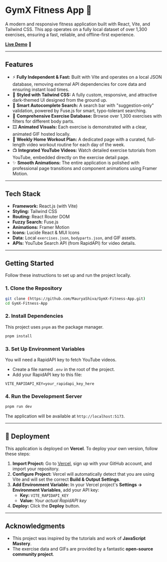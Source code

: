 # GymX Fitness App 💪

A modern and responsive fitness application built with React, Vite, and Tailwind CSS. This app operates on a fully local dataset of over 1,300 exercises, ensuring a fast, reliable, and offline-first experience.

**[Live Demo](https://gym-x-fitness-app.vercel.app/)** 🚀

---

## Features

- ⚡️ **Fully Independent & Fast:** Built with Vite and operates on a local JSON database, removing external API dependencies for core data and ensuring instant load times.
- 🎨 **Styled with Tailwind CSS:** A fully custom, responsive, and attractive dark-themed UI designed from the ground up.
- 🧠 **Smart Autocomplete Search:** A search bar with "suggestion-only" validation, powered by Fuse.js for smart, typo-tolerant searching.
- 🤸 **Comprehensive Exercise Database:** Browse over 1,300 exercises with filters for different body parts.
- 🎞️ **Animated Visuals:** Each exercise is demonstrated with a clear, animated GIF hosted locally.
- 📅 **Weekly Home Workout Plan:** A dedicated page with a curated, full-length video workout routine for each day of the week.
- 📺 **Integrated YouTube Videos:** Watch detailed exercise tutorials from YouTube, embedded directly on the exercise detail page.
- ✨ **Smooth Animations:** The entire application is polished with professional page transitions and component animations using Framer Motion.

---

## Tech Stack

- **Framework:** React.js (with Vite)
- **Styling:** Tailwind CSS
- **Routing:** React Router DOM
- **Fuzzy Search:** Fuse.js
- **Animations:** Framer Motion
- **Icons:** Lucide React & MUI Icons
- **Data:** Local `exercises.json`, `bodyparts.json`, and GIF assets.
- **APIs:** YouTube Search API (from RapidAPI) for video details.

---

## Getting Started

Follow these instructions to set up and run the project locally.

### 1. Clone the Repository

```bash
git clone (https://github.com/MauryaShiva/GymX-Fitness-App.git)
cd GymX-Fitness-App
```

### 2\. Install Dependencies

This project uses `pnpm` as the package manager.

```bash
pnpm install
```

### 3\. Set Up Environment Variables

You will need a RapidAPI key to fetch YouTube videos.

- Create a file named `.env` in the root of the project.
- Add your RapidAPI key to this file:

<!-- end list -->

```env
VITE_RAPIDAPI_KEY=your_rapidapi_key_here
```

### 4\. Run the Development Server

```bash
pnpm run dev
```

The application will be available at `http://localhost:5173`.

---

## 🚀 Deployment

This application is deployed on **Vercel**. To deploy your own version, follow these steps:

1.  **Import Project:** Go to [Vercel](https://vercel.com/), sign up with your GitHub account, and import your repository.
2.  **Configure Project:** Vercel will automatically detect that you are using Vite and will set the correct **Build & Output Settings**.
3.  **Add Environment Variable:** In your Vercel project's **Settings -\> Environment Variables**, add your API key:
    - **Key:** `VITE_RAPIDAPI_KEY`
    - **Value:** _Your actual RapidAPI key_
4.  **Deploy:** Click the **Deploy** button.

---

## Acknowledgments

- This project was inspired by the tutorials and work of **JavaScript Mastery**.
- The exercise data and GIFs are provided by a fantastic **open-source community project**.

<!-- end list -->

```

```
